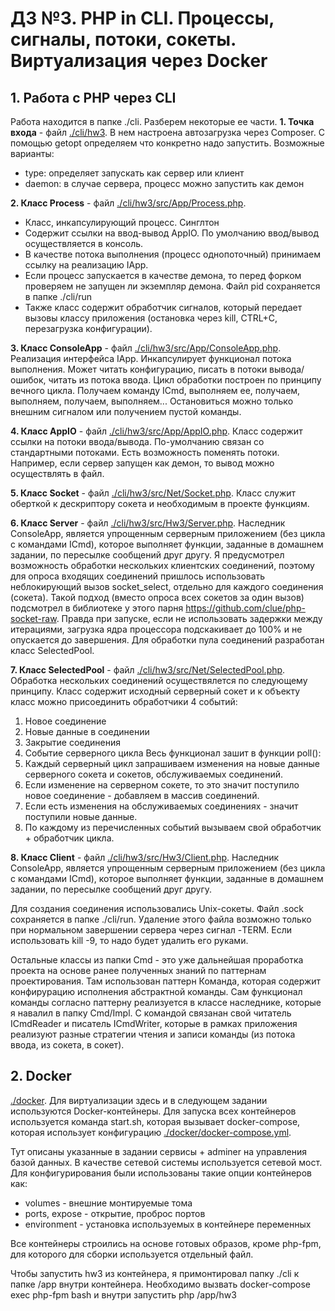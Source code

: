 # Д3 №3. PHP in CLI. Процессы, сигналы, потоки, сокеты. Виртуализация через Docker

## 1. Работа с PHP через CLI

Работа находится в папке ./cli. Разберем некоторые ее части.
**1. Точка входа** - файл [./cli/hw3](https://github.com/otusteamedu/Laravel/tree/VYermakov/hw3/cli/hw3).
В нем настроена автозагрузка через Composer. С помощью getopt определяем что конкретно надо запустить. Возможные варианты:
* type: определяет запускать как сервер или клиент
* daemon: в случае сервера, процесс можно запустить как демон

**2. Класс Process** - файл [./cli/hw3/src/App/Process.php](https://github.com/otusteamedu/Laravel/tree/VYermakov/hw3/cli/hw3/src/App/Process.php).
* Класс, инкапсулирующий процесс. Синглтон
* Содержит ссылки на ввод-вывод AppIO. По умолчанию ввод/вывод осуществляется в консоль.
* В качестве потока выполнения (процесс однопоточный) принимаем ссылку на реализацию IApp. 
* Если процесс запускается в качестве демона, то перед форком проверяем не запущен ли экземпляр демона. Файл pid сохраняется в папке ./cli/run
* Также класс содержит обработчик сигналов, который передает вызовы классу приложения (остановка через kill, CTRL+C, перезагрузка конфигурации). 

**3. Класс ConsoleApp** - файл [./cli/hw3/src/App/ConsoleApp.php](https://github.com/otusteamedu/Laravel/tree/VYermakov/hw3/cli/hw3/src/App/ConsoleApp.php).
Реализация интерфейса IApp. Инкапсулирует функционал потока выполнения. 
Может читать конфигурацию, писать в потоки вывода/ошибок, читать из потока ввода.
Цикл обработки построен по принципу вечного цикла. Получаем команду ICmd, выполняем ее, получаем, выполняем, получаем, выполняем...
Остановиться можно только внешним сигналом или получением пустой команды.

**4. Класс AppIO** - файл [./cli/hw3/src/App/AppIO.php](https://github.com/otusteamedu/Laravel/tree/VYermakov/hw3/cli/hw3/src/App/AppIO.php).
Класс содержит ссылки на потоки ввода/вывода. По-умолчанию связан со стандартными потоками. 
Есть возможность поменять потоки. Например, если сервер запущен как демон, то вывод можно осуществлять в файл.

**5. Класс Socket** - файл [./cli/hw3/src/Net/Socket.php](https://github.com/otusteamedu/Laravel/tree/VYermakov/hw3/cli/hw3/src/Net/Socket.php).
Класс служит оберткой к дескриптору сокета и необходимым в проекте функциям. 

**6. Класс Server** - файл [./cli/hw3/src/Hw3/Server.php](https://github.com/otusteamedu/Laravel/tree/VYermakov/hw3/cli/hw3/src/Hw3/Server.php).
Наследник ConsoleApp, является упрощенным серверным приложением (без цикла с командами ICmd), которое выполняет функции, 
заданные в домашнем задании, по пересылке сообщений друг другу.
Я предусмотрел возможность обработки нескольких клиентских соединений, поэтому для опроса входящих соединений пришлось использовать 
неблокирующий вызов socket_select, отдельно для каждого соединения (сокета). Такой подход (вместо опроса всех сокетов за один вызов) 
подсмотрел в библиотеке у этого парня https://github.com/clue/php-socket-raw. 
Правда при запуске, если не использовать задержки между итерациями, загрузка ядра процессора подскакивает до 100% и не опускается до завершения.
Для обработки пула соединений разработан класс SelectedPool.

**7. Класс SelectedPool** - файл [./cli/hw3/src/Net/SelectedPool.php](https://github.com/otusteamedu/Laravel/tree/VYermakov/hw3/cli/hw3/src/Net/SelectedPool.php).
Обработка нескольких соединений осуществялется по следующему принципу.
Класс содержит исходный серверный сокет и к объекту класс можно присоединить обработчики 4 событий:
1. Новое соединение
2. Новые данные в соединении
3. Закрытие соединения
4. Событие серверного цикла
Весь функционал зашит в функции poll():
1. Каждый серверный цикл запрашиваем изменения на новые данные серверного сокета и сокетов, обслуживаемых соединений.
2. Если изменение на серверном сокете, то это значит поступило новое соединение - добавляем в массив соединений.
3. Если есть изменения на обслуживаемых соединениях - значит поступили новые данные.
4. По каждому из перечисленных событий вызываем свой обработчик + обработчик цикла.

**8. Класс Client** - файл [./cli/hw3/src/Hw3/Client.php](https://github.com/otusteamedu/Laravel/tree/VYermakov/hw3/cli/hw3/src/Hw3/Client.php).
Наследник ConsoleApp, является упрощенным серверным приложением (без цикла с командами ICmd), которое выполняет функции, 
заданные в домашнем задании, по пересылке сообщений друг другу.

Для создания соединения использовались Unix-сокеты. Файл .sock сохраняется в папке ./cli/run. 
Удаление этого файла возможно только при нормальном завершении сервера через сигнал -TERM. 
Если использовать kill -9, то надо будет удалить его руками.

Остальные классы из папки Cmd - это уже дальнейшая проработка проекта на основе ранее полученных знаний по паттернам проектирования.
Там использован паттерн Команда, которая содержит конфирурацию исполнения абстрактной команды. Сам функционал команды согласно паттерну 
реализуется в классе наследнике, которые я навалил в папку Cmd/Impl. 
С командой связанан свой читатель ICmdReader и писатель ICmdWriter, которые в рамках приложения реализуют разные стратегии 
чтения и записи команды (из потока ввода, из сокета, в сокет).

## 2. Docker

[./docker](https://github.com/otusteamedu/Laravel/tree/VYermakov/hw3/docker).
Для виртуализации здесь и в следующем задании используются Docker-контейнеры. 
Для запуска всех контейнеров используется команда start.sh, которая вызывает docker-compose, которая использует конфигурацию
[./docker/docker-compose.yml](https://github.com/otusteamedu/Laravel/tree/VYermakov/hw3/docker/docker-compose.yml).

Тут описаны указанные в задании сервисы + adminer на управления базой данных.
В качестве сетевой системы используется сетевой мост. Для конфигурирования были использованы такие опции контейнеров как:
* volumes - внешние монтируемые тома
* ports, expose - открытие, проброс портов
* environment - установка используемых в контейнере переменных

Все контейнеры строились на основе готовых образов, кроме php-fpm, для которого для сборки используется отдельный файл.

Чтобы запустить hw3 из контейнера, я примонтировал папку ./cli к папке /app внутри контейнера. 
Необходимо вызвать docker-compose exec php-fpm bash и внутри запустить php /app/hw3